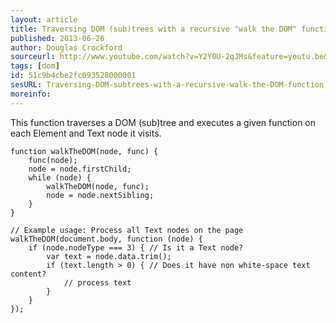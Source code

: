 ```yaml
---
layout: article
title: Traversing DOM (sub)trees with a recursive "walk the DOM" function.
published: 2013-06-26
author: Douglas Crockford
sourceurl: http://www.youtube.com/watch?v=Y2Y0U-2qJMs&feature=youtu.be&t=27m15s
tags: [dom]
id: 51c9b4cbe2fc093528000001
sesURL: Traversing-DOM-subtrees-with-a-recursive-walk-the-DOM-function
moreinfo: 
---
```


This function traverses a DOM (sub)tree and executes a given function on each Element and Text node it visits.

<pre><code class="language-javascript">function walkTheDOM(node, func) {
    func(node);
    node = node.firstChild;
    while (node) {
        walkTheDOM(node, func);
        node = node.nextSibling;
    }
}

// Example usage: Process all Text nodes on the page
walkTheDOM(document.body, function (node) {
    if (node.nodeType === 3) { // Is it a Text node?
        var text = node.data.trim();
        if (text.length &gt; 0) { // Does it have non white-space text content?
            // process text
        }
    }
});</code></pre>
